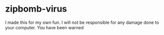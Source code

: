 # zipbomb-virus
I made this for my own fun. I will not be responsible for any damage done to your computer.
You have been warned
